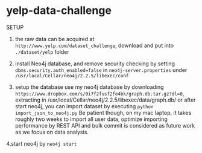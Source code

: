 # yelp-data-challenge

SETUP

1. the raw data can be acquired at `http://www.yelp.com/dataset_challenge`, 
download and put into `./dataset/yelp` folder

2. install Neo4j database, and remove security checking
by setting `dbms.security.auth_enabled=false` in `neo4j-server.properties` under 
`/usr/local/Cellar/neo4j/2.2.5/libexec/conf`

3. setup the database 
use my neo4j database by downloading `https://www.dropbox.com/s/0i7f2fusf2fe4bk/graph.db.tar.gz?dl=0`, extracting in /usr/local/Cellar/neo4j/2.2.5/libexec/data/graph.db/
or after start neo4j, you can import dataset by executing `python import_json_to_neo4j.py`
Be patient though, on my mac laptop, it takes roughly two weeks to import all user 
data, optimize importing performance by REST API and bulk commit is considered 
as future work as we focus on data analysis.

4.start neo4j by `neo4j start`
